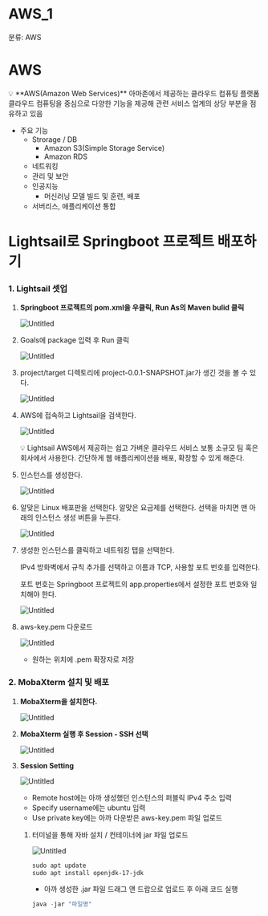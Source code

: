 # AWS_1

분류: AWS

# AWS

<aside>
💡 **AWS(Amazon Web Services)**
아마존에서 제공하는 클라우드 컴퓨팅 플랫폼
클라우드 컴퓨팅을 중심으로 다양한 기능을 제공해 관련 서비스 업계의 상당 부분을 점유하고 있음

</aside>

- 주요 기능
    - Strorage / DB
        - Amazon S3(Simple Storage Service)
        - Amazon RDS
    - 네트워킹
    - 관리 및 보안
    - 인공지능
        - 머신러닝 모델 빌드 및 훈련, 배포
    - 서버리스, 애플리케이션 통합

# Lightsail로 Springboot 프로젝트 배포하기

### 1. Lightsail 셋업

1. **Springboot 프로젝트의 pom.xml을 우클릭, Run As의 Maven bulid 클릭**
    
    ![Untitled](https://github.com/dotorimuk1112/TIL/blob/main/AWS/AWS_1/Untitled.png)
    

1. Goals에 package 입력 후 Run 클릭
    
    ![Untitled](https://github.com/dotorimuk1112/TIL/blob/main/AWS/AWS_1/Untitled%201.png)
    

1. project/target 디렉토리에 project-0.0.1-SNAPSHOT.jar가 생긴 것을 볼 수 있다.
    
    ![Untitled](https://github.com/dotorimuk1112/TIL/blob/main/AWS/AWS_1/Untitled%202.png)
    

1. AWS에 접속하고 Lightsail을 검색한다.
    
    ![Untitled](https://github.com/dotorimuk1112/TIL/blob/main/AWS/AWS_1/Untitled%203.png)
    
    <aside>
    💡 Lightsail
    AWS에서 제공하는 쉽고 가벼운 클라우드 서비스
    보통 소규모 팀 혹은 회사에서 사용한다.
    간단하게 웹 애플리케이션을 배포, 확장할 수 있게 해준다.
    
    </aside>
    
2. 인스턴스를 생성한다.
    
    ![Untitled](https://github.com/dotorimuk1112/TIL/blob/main/AWS/AWS_1/Untitled%204.png)
    
3. 알맞은 Linux 배포판을 선택한다.
알맞은 요금제를 선택한다.
선택을 마치면 맨 아래의 인스턴스 생성 버튼을 누른다.
    
    ![Untitled](https://github.com/dotorimuk1112/TIL/blob/main/AWS/AWS_1/Untitled%205.png)
    
4. 생성한 인스턴스를 클릭하고 네트워킹 탭을 선택한다.
    
    IPv4 방화벽에서 규칙 추가를 선택하고 이름과 TCP, 사용할 포트 번호를 입력한다.
    
    포트 번호는 Springboot 프로젝트의 app.properties에서 설정한 포트 번호와 일치해야 한다. 
    
    ![Untitled](https://github.com/dotorimuk1112/TIL/blob/main/AWS/AWS_1/Untitled%206.png)
    
5. aws-key.pem 다운로드
    
    ![Untitled](https://github.com/dotorimuk1112/TIL/blob/main/AWS/AWS_1/Untitled%207.png)
    
    - 원하는 위치에 .pem 확장자로 저장

### 2. MobaXterm 설치 및 배포

1. **MobaXterm을 설치한다.**
    
    ![Untitled](https://github.com/dotorimuk1112/TIL/blob/main/AWS/AWS_1/Untitled%208.png)
    
2. **MobaXterm 실행 후 Session - SSH 선택**
    
    ![Untitled](https://github.com/dotorimuk1112/TIL/blob/main/AWS/AWS_1/Untitled%209.png)
    
3. **Session Setting**
    
    ![Untitled](https://github.com/dotorimuk1112/TIL/blob/main/AWS/AWS_1/Untitled%2010.png)
    
    - Remote host에는 아까 생성했던 인스턴스의 퍼블릭 IPv4 주소 입력
    - Specify username에는 ubuntu 입력
    - Use private key에는 아까 다운받은 aws-key.pem 파일 업로드
    
    1. 터미널을 통해 자바 설치 / 컨테이너에 jar 파일 업로드
        
        ![Untitled](https://github.com/dotorimuk1112/TIL/blob/main/AWS/AWS_1/Untitled%2011.png)
        
        ```powershell
        sudo apt update
        sudo apt install openjdk-17-jdk
        ```
        
        - 아까 생성한 .jar 파일 드래그 앤 드랍으로 업로드 후 아래 코드 실행
        
        ```powershell
        java -jar "파일명"
        ```